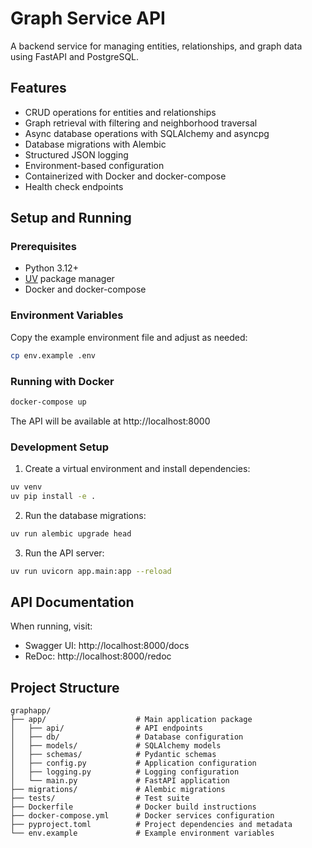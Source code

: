 # Graph Service API

A backend service for managing entities, relationships, and graph data using FastAPI and PostgreSQL.

## Features

- CRUD operations for entities and relationships
- Graph retrieval with filtering and neighborhood traversal
- Async database operations with SQLAlchemy and asyncpg
- Database migrations with Alembic
- Structured JSON logging
- Environment-based configuration
- Containerized with Docker and docker-compose
- Health check endpoints

## Setup and Running

### Prerequisites

- Python 3.12+
- [UV](https://github.com/astral-sh/uv) package manager
- Docker and docker-compose

### Environment Variables

Copy the example environment file and adjust as needed:

```bash
cp env.example .env
```

### Running with Docker

```bash
docker-compose up
```

The API will be available at http://localhost:8000

### Development Setup

1. Create a virtual environment and install dependencies:

```bash
uv venv
uv pip install -e .
```

2. Run the database migrations:

```bash
uv run alembic upgrade head
```

3. Run the API server:

```bash
uv run uvicorn app.main:app --reload
```

## API Documentation

When running, visit:
- Swagger UI: http://localhost:8000/docs
- ReDoc: http://localhost:8000/redoc

## Project Structure

```
graphapp/
├── app/                    # Main application package
│   ├── api/                # API endpoints
│   ├── db/                 # Database configuration
│   ├── models/             # SQLAlchemy models
│   ├── schemas/            # Pydantic schemas
│   ├── config.py           # Application configuration
│   ├── logging.py          # Logging configuration
│   └── main.py             # FastAPI application
├── migrations/             # Alembic migrations
├── tests/                  # Test suite
├── Dockerfile              # Docker build instructions
├── docker-compose.yml      # Docker services configuration
├── pyproject.toml          # Project dependencies and metadata
└── env.example             # Example environment variables
```
